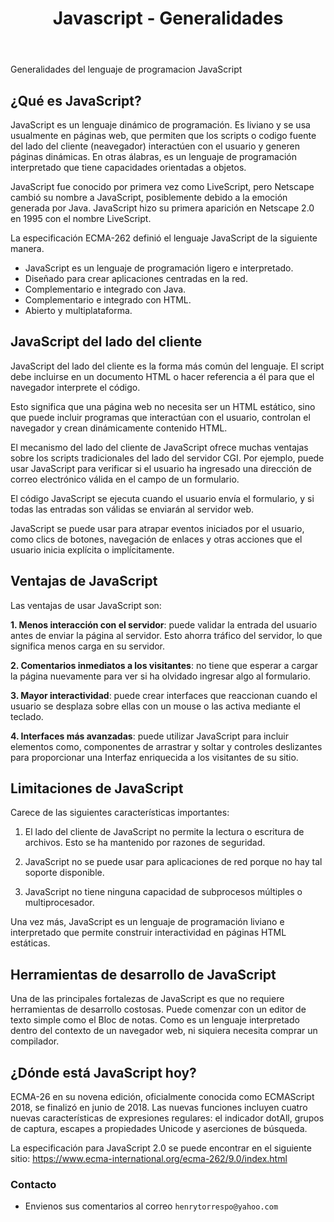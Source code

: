 ﻿---
title: Javascript - Generalidades
description: que es JavaScript, lenguaje cliente, ventajas, limitaciones
categories: Blog
comments: true
---

Generalidades del lenguaje de programacion JavaScript

## ¿Qué es JavaScript?

JavaScript es un lenguaje dinámico de programación. Es liviano y se usa usualmente en páginas web, que permiten que los scripts o codigo fuente del lado del cliente (neavegador) interactúen con el usuario y generen páginas dinámicas. En otras álabras, es un lenguaje de programación interpretado que tiene capacidades orientadas a objetos.

JavaScript fue conocido por primera vez como LiveScript, pero Netscape cambió su nombre a JavaScript, posiblemente debido a la emoción generada por Java. JavaScript hizo su primera aparición en Netscape 2.0 en 1995 con el nombre LiveScript. 

La especificación ECMA-262 definió el lenguaje JavaScript de la siguiente manera.

- JavaScript es un lenguaje de programación ligero e interpretado.
- Diseñado para crear aplicaciones centradas en la red.
- Complementario e integrado con Java.
- Complementario e integrado con HTML.
- Abierto y multiplataforma.

## JavaScript del lado del cliente

JavaScript del lado del cliente es la forma más común del lenguaje. El script debe incluirse en un documento HTML o hacer referencia a él para que el navegador interprete el código.

Esto significa que una página web no necesita ser un HTML estático, sino que puede incluir programas que interactúan con el usuario, controlan el navegador y crean dinámicamente contenido HTML.

El mecanismo del lado del cliente de JavaScript ofrece muchas ventajas sobre los scripts tradicionales del lado del servidor CGI. Por ejemplo, puede usar JavaScript para verificar si el usuario ha ingresado una dirección de correo electrónico válida en el campo de un formulario.

El código JavaScript se ejecuta cuando el usuario envía el formulario, y si todas las entradas son válidas se enviarán al servidor web.

JavaScript se puede usar para atrapar eventos iniciados por el usuario, como clics de botones, navegación de enlaces y otras acciones que el usuario inicia explícita o implícitamente.

## Ventajas de JavaScript

Las ventajas de usar JavaScript son:

**1. Menos interacción con el servidor**: puede validar la entrada del usuario antes de enviar la página al servidor. Esto ahorra tráfico del servidor, lo que significa menos carga en su servidor.

**2. Comentarios inmediatos a los visitantes**: no tiene que esperar a cargar la página nuevamente para ver si ha olvidado ingresar algo al formulario.

**3. Mayor interactividad**: puede crear interfaces que reaccionan cuando el usuario se desplaza sobre ellas con un mouse o las activa mediante el teclado.

**4. Interfaces más avanzadas**: puede utilizar JavaScript para incluir elementos como,  componentes de arrastrar y soltar y controles deslizantes para proporcionar una Interfaz enriquecida a los visitantes de su sitio.

	
## Limitaciones de JavaScript

Carece de las siguientes características importantes:

1. El lado del cliente de JavaScript no permite la lectura o escritura de archivos. Esto se ha mantenido por razones de seguridad.

2. JavaScript no se puede usar para aplicaciones de red porque no hay tal soporte disponible.

3. JavaScript no tiene ninguna capacidad de subprocesos múltiples o multiprocesador.


Una vez más, JavaScript es un lenguaje de programación liviano e interpretado que permite construir interactividad en páginas HTML estáticas.


## Herramientas de desarrollo de JavaScript

Una de las principales fortalezas de JavaScript es que no requiere herramientas de desarrollo costosas. Puede comenzar con un editor de texto simple como el Bloc de notas. Como es un lenguaje interpretado dentro del contexto de un navegador web, ni siquiera necesita comprar un compilador.

## ¿Dónde está JavaScript hoy?

ECMA-26 en su novena edición, oficialmente conocida como ECMAScript 2018, se finalizó en junio de 2018. Las nuevas funciones incluyen cuatro nuevas características de expresiones regulares: el indicador dotAll, grupos de captura, escapes a propiedades Unicode y aserciones de búsqueda. 

La especificación para JavaScript 2.0 se puede encontrar en el siguiente sitio: https://www.ecma-international.org/ecma-262/9.0/index.html 


### Contacto

- Envienos sus comentarios al correo `henrytorrespo@yahoo.com`
